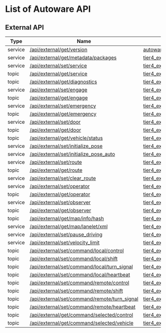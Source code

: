 # List of Autoware API

## External API

| Type    | Name                                                                                              | Data                                                                                                              |
| ------- | ------------------------------------------------------------------------------------------------- | ----------------------------------------------------------------------------------------------------------------- |
| service | [/api/external/get/version](../../api/external/get/version)                                       | [autoware_external_api_msgs/srv/GetVersion](../../type/autoware_external_api_msgs/srv/GetVersion)                 |
| service | [/api/external/get/metadata/packages](../../api/external/get/metadata/packages)                   | [tier4_external_api_msgs/srv/GetMetadataPackages](../../type/tier4_external_api_msgs/srv/GetMetadataPackages)     |
| service | [/api/external/set/service](../../api/external/set/service)                                       | [tier4_external_api_msgs/srv/SetService](../../type/tier4_external_api_msgs/srv/SetService)                       |
| topic   | [/api/external/get/service](../../api/external/get/service)                                       | [tier4_external_api_msgs/msg/Service](../../type/tier4_external_api_msgs/msg/Service)                             |
| topic   | [/api/external/get/diagnostics](../../api/external/get/diagnostics)                               | [tier4_external_api_msgs/msg/ClassifiedDiagnostics](../../type/tier4_external_api_msgs/msg/ClassifiedDiagnostics) |
| service | [/api/external/set/engage](../../api/external/set/engage)                                         | [tier4_external_api_msgs/srv/Engage](../../type/tier4_external_api_msgs/srv/Engage)                               |
| topic   | [/api/external/get/engage](../../api/external/get/engage)                                         | [tier4_external_api_msgs/msg/EngageStatus](../../type/tier4_external_api_msgs/msg/EngageStatus)                   |
| service | [/api/external/set/emergency](../../api/external/set/emergency)                                   | [tier4_external_api_msgs/srv/SetEmergency](../../type/tier4_external_api_msgs/srv/SetEmergency)                   |
| topic   | [/api/external/get/emergency](../../api/external/get/emergency)                                   | [tier4_external_api_msgs/msg/Emergency](../../type/tier4_external_api_msgs/msg/Emergency)                         |
| service | [/api/external/set/door](../../api/external/set/door)                                             | [tier4_external_api_msgs/srv/SetDoor](../../type/tier4_external_api_msgs/srv/SetDoor)                             |
| topic   | [/api/external/get/door](../../api/external/get/door)                                             | [tier4_external_api_msgs/msg/DoorStatus](../../type/tier4_external_api_msgs/msg/DoorStatus)                       |
| topic   | [/api/external/get/vehicle/status](../../api/external/get/vehicle/status)                         | [tier4_external_api_msgs/msg/VehicleStatusStamped](../../type/tier4_external_api_msgs/msg/VehicleStatusStamped)   |
| service | [/api/external/set/initialize_pose](../../api/external/set/initialize_pose)                       | [tier4_external_api_msgs/srv/InitializePose](../../type/tier4_external_api_msgs/srv/InitializePose)               |
| service | [/api/external/set/initialize_pose_auto](../../api/external/set/initialize_pose_auto)             | [tier4_external_api_msgs/srv/InitializePoseAuto](../../type/tier4_external_api_msgs/srv/InitializePoseAuto)       |
| service | [/api/external/set/route](../../api/external/set/route)                                           | [tier4_external_api_msgs/srv/SetRoute](../../type/tier4_external_api_msgs/srv/SetRoute)                           |
| topic   | [/api/external/get/route](../../api/external/get/route)                                           | [tier4_external_api_msgs/msg/Route](../../type/tier4_external_api_msgs/msg/Route)                                 |
| service | [/api/external/set/clear_route](../../api/external/set/clear_route)                               | [tier4_external_api_msgs/srv/ClearRoute](../../type/tier4_external_api_msgs/srv/ClearRoute)                       |
| service | [/api/external/set/operator](../../api/external/set/operator)                                     | [tier4_external_api_msgs/srv/SetOperator](../../type/tier4_external_api_msgs/srv/SetOperator)                     |
| topic   | [/api/external/get/operator](../../api/external/get/operator)                                     | [tier4_external_api_msgs/msg/Operator](../../type/tier4_external_api_msgs/msg/Operator)                           |
| service | [/api/external/set/observer](../../api/external/set/observer)                                     | [tier4_external_api_msgs/srv/SetObserver](../../type/tier4_external_api_msgs/srv/SetObserver)                     |
| topic   | [/api/external/get/observer](../../api/external/get/observer)                                     | [tier4_external_api_msgs/msg/Observer](../../type/tier4_external_api_msgs/msg/Observer)                           |
| topic   | [/api/external/get/map/info/hash](../../api/external/get/map/info/hash)                           | [tier4_external_api_msgs/msg/MapHash](../../type/tier4_external_api_msgs/msg/MapHash)                             |
| service | [/api/external/get/map/lanelet/xml](../../api/external/get/map/lanelet/xml)                       | [tier4_external_api_msgs/srv/GetTextFile](../../type/tier4_external_api_msgs/srv/GetTextFile)                     |
| service | [/api/external/set/pause_driving](../../api/external/set/pause_driving)                           | [tier4_external_api_msgs/srv/PauseDriving](../../type/tier4_external_api_msgs/srv/PauseDriving)                   |
| service | [/api/external/set/velocity_limit](../../api/external/set/velocity_limit)                         | [tier4_external_api_msgs/srv/SetVelocityLimit](../../type/tier4_external_api_msgs/srv/SetVelocityLimit)           |
| topic   | [/api/external/set/command/local/control](../../api/external/set/command/local/control)           | [tier4_external_api_msgs/msg/ControlCommandStamped](../../type/tier4_external_api_msgs/msg/ControlCommandStamped) |
| topic   | [/api/external/set/command/local/shift](../../api/external/set/command/local/shift)               | [tier4_external_api_msgs/msg/GearShiftStamped](../../type/tier4_external_api_msgs/msg/GearShiftStamped)           |
| topic   | [/api/external/set/command/local/turn_signal](../../api/external/set/command/local/turn_signal)   | [tier4_external_api_msgs/msg/TurnSignalStamped](../../type/tier4_external_api_msgs/msg/TurnSignalStamped)         |
| topic   | [/api/external/set/command/local/heartbeat](../../api/external/set/command/local/heartbeat)       | [tier4_external_api_msgs/msg/Heartbeat](../../type/tier4_external_api_msgs/msg/Heartbeat)                         |
| topic   | [/api/external/set/command/remote/control](../../api/external/set/command/remote/control)         | [tier4_external_api_msgs/msg/ControlCommandStamped](../../type/tier4_external_api_msgs/msg/ControlCommandStamped) |
| topic   | [/api/external/set/command/remote/shift](../../api/external/set/command/remote/shift)             | [tier4_external_api_msgs/msg/GearShiftStamped](../../type/tier4_external_api_msgs/msg/GearShiftStamped)           |
| topic   | [/api/external/set/command/remote/turn_signal](../../api/external/set/command/remote/turn_signal) | [tier4_external_api_msgs/msg/TurnSignalStamped](../../type/tier4_external_api_msgs/msg/TurnSignalStamped)         |
| topic   | [/api/external/set/command/remote/heartbeat](../../api/external/set/command/remote/heartbeat)     | [tier4_external_api_msgs/msg/Heartbeat](../../type/tier4_external_api_msgs/msg/Heartbeat)                         |
| topic   | [/api/external/get/command/selected/control](../../api/external/get/command/selected/control)     | [tier4_external_api_msgs/msg/ControlCommandStamped](../../type/tier4_external_api_msgs/msg/ControlCommandStamped) |
| topic   | [/api/external/get/command/selected/vehicle](../../api/external/get/command/selected/vehicle)     | [tier4_external_api_msgs/msg/ControlCommandStamped](../../type/tier4_external_api_msgs/msg/ControlCommandStamped) |
